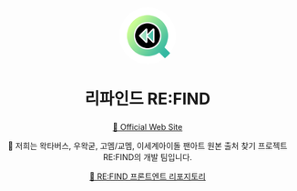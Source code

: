 <p align="center">
    <img src="https://github.com/Chokoty/re-find_nextjs/blob/main/public/refind4_alpha.png?raw=true" align="center" width="100px" style="border-radius: 50%;">
</p>

<h1 align="center">리파인드 RE:FIND</h1>
<h3 align="center"></h3>
<p align="center">
    <a href="https://re-find.xyz/" target="_blank">🔗 Official Web Site</a>
</p>
<p align="center">
    👋 저희는 왁타버스, 우왁굳, 고멤/교멤, 이세계아이돌 팬아트 원본 출처 찾기 프로젝트 RE:FIND의 개발 팀입니다.
</p>
<p align="center">
     <a href="https://github.com/Chokoty/re-find_nextjs" target="_blank">🔗 RE:FIND 프론트엔트 리포지토리</a>
</p>
